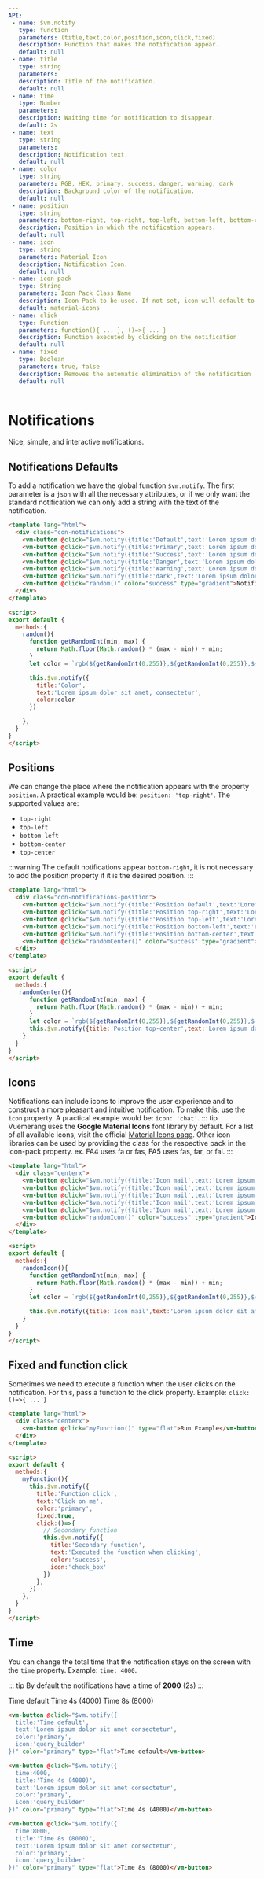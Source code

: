 ```yaml
---
API:
 - name: $vm.notify
   type: function
   parameters: (title,text,color,position,icon,click,fixed)
   description: Function that makes the notification appear.
   default: null
 - name: title
   type: string
   parameters:
   description: Title of the notification.
   default: null
 - name: time
   type: Number
   parameters:
   description: Waiting time for notification to disappear.
   default: 2s
 - name: text
   type: string
   parameters:
   description: Notification text.
   default: null
 - name: color
   type: string
   parameters: RGB, HEX, primary, success, danger, warning, dark
   description: Background color of the notification.
   default: null
 - name: position
   type: string
   parameters: bottom-right, top-right, top-left, bottom-left, bottom-center, top-center
   description: Position in which the notification appears.
   default: null
 - name: icon
   type: string
   parameters: Material Icon
   description: Notification Icon.
   default: null
 - name: icon-pack
   type: String
   parameters: Icon Pack Class Name
   description: Icon Pack to be used. If not set, icon will default to Material Icons. ex. FA4 uses fa or fas, FA5 uses fas, far, or fal.
   default: material-icons
 - name: click
   type: Function
   parameters: function(){ ... }, ()=>{ ... }
   description: Function executed by clicking on the notification
   default: null
 - name: fixed
   type: Boolean
   parameters: true, false
   description: Removes the automatic elimination of the notification
   default: null
---
```


# Notifications

<box header>

  Nice, simple, and interactive notifications.

</box>

<!-- defaults notifications -->
<box>

## Notifications Defaults

To add a notification we have the global function `$vm.notify`. The first parameter is a `json` with all the necessary attributes, or if we only want the standard notification we can only add a string with the text of the notification.

<vuecode md>
<div slot="demo">

  <Demos-Notifications-Defaults/>

</div>
<div slot="code">

```html
<template lang="html">
  <div class="con-notifications">
    <vm-button @click="$vm.notify({title:'Default',text:'Lorem ipsum dolor sit amet, consectetur'})" color="primary" type="border">Notification white</vm-button>
    <vm-button @click="$vm.notify({title:'Primary',text:'Lorem ipsum dolor sit amet, consectetur',color:'primary'})" color="primary" type="flat">Notification Primary</vm-button>
    <vm-button @click="$vm.notify({title:'Success',text:'Lorem ipsum dolor sit amet, consectetur',color:'success'})" color="success" type="flat">Notification Success</vm-button>
    <vm-button @click="$vm.notify({title:'Danger',text:'Lorem ipsum dolor sit amet, consectetur',color:'danger'})" color="danger" type="flat">Notification Danger</vm-button>
    <vm-button @click="$vm.notify({title:'Warning',text:'Lorem ipsum dolor sit amet, consectetur',color:'warning'})" color="warning" type="flat">Notification Warning</vm-button>
    <vm-button @click="$vm.notify({title:'dark',text:'Lorem ipsum dolor sit amet, consectetur',color:'dark'})" color="dark" type="flat">Notification Dark</vm-button>
    <vm-button @click="random()" color="success" type="gradient">Notification Random Color</vm-button>
  </div>
</template>

<script>
export default {
  methods:{
    random(){
      function getRandomInt(min, max) {
        return Math.floor(Math.random() * (max - min)) + min;
      }
      let color = `rgb(${getRandomInt(0,255)},${getRandomInt(0,255)},${getRandomInt(0,255)})`

      this.$vm.notify({
        title:'Color',
        text:'Lorem ipsum dolor sit amet, consectetur',
        color:color
      })

    },
  }
}
</script>
```

</div>
</vuecode>

</box>

<box>

## Positions

We can change the place where the notification appears with the property `position`. A practical example would be: `position: 'top-right'`. The supported values are:

 - `top-right`
 - `top-left`
 - `bottom-left`
 - `bottom-center`
 - `top-center`

 :::warning
  The default notifications appear `bottom-right`, it is not necessary to add the position property if it is the desired position.
 :::

<vuecode md>
<div slot="demo">

  <Demos-Notifications-Position/>

</div>
<div slot="code">

```html
<template lang="html">
  <div class="con-notifications-position">
    <vm-button @click="$vm.notify({title:'Position Default',text:'Lorem ipsum dolor sit amet, consectetur',color:'primary'})" color="primary" type="flat">Position Default</vm-button>
    <vm-button @click="$vm.notify({title:'Position top-right',text:'Lorem ipsum dolor sit amet, consectetur',color:'success',position:'top-right'})" color="success" type="flat">Position Top Right</vm-button>
    <vm-button @click="$vm.notify({title:'Position top-left',text:'Lorem ipsum dolor sit amet, consectetur',color:'danger',position:'top-left'})" color="danger" type="flat">Position Top Left</vm-button>
    <vm-button @click="$vm.notify({title:'Position bottom-left',text:'Lorem ipsum dolor sit amet, consectetur',color:'warning',position:'bottom-left'})" color="warning" type="flat">Position Bottom Left</vm-button>
    <vm-button @click="$vm.notify({title:'Position bottom-center',text:'Lorem ipsum dolor sit amet, consectetur',color:'dark',position:'bottom-center'})" color="dark" type="flat"> Position Bottom Center</vm-button>
    <vm-button @click="randomCenter()" color="success" type="gradient">Position Top Center Random Color</vm-button>
  </div>
</template>

<script>
export default {
  methods:{
   randomCenter(){
      function getRandomInt(min, max) {
        return Math.floor(Math.random() * (max - min)) + min;
      }
      let color = `rgb(${getRandomInt(0,255)},${getRandomInt(0,255)},${getRandomInt(0,255)})`
      this.$vm.notify({title:'Position top-center',text:'Lorem ipsum dolor sit amet, consectetur',color:color,position:'top-center'})
    }
  }
}
</script>
```

</div>
</vuecode>

</box>

<box>

## Icons

Notifications can include icons to improve the user experience and to construct a more pleasant and intuitive notification. To make this, use the `icon` property. A practical example would be: `icon: 'chat'`.
::: tip
Vuemerang uses the **Google Material Icons** font library by default. For a list of all available icons, visit the official [Material Icons page](https://material.io/icons/). Other icon libraries can be used by providing the class for the respective pack in the icon-pack property. ex. FA4 uses fa or fas, FA5 uses fas, far, or fal.
:::
<vuecode md>
<div slot="demo">

  <Demos-Notifications-Icons/>

</div>
<div slot="code">

```html
<template lang="html">
  <div class="centerx">
    <vm-button @click="$vm.notify({title:'Icon mail',text:'Lorem ipsum dolor sit amet, consectetur',color:'primary',icon:'mail'})" color="primary" type="flat">Icon Mail</vm-button>
    <vm-button @click="$vm.notify({title:'Icon mail',text:'Lorem ipsum dolor sit amet, consectetur',color:'success',icon:'check_box'})" color="success" type="flat">Icon check_box</vm-button>
    <vm-button @click="$vm.notify({title:'Icon mail',text:'Lorem ipsum dolor sit amet, consectetur',color:'danger',icon:'favorite'})" color="danger" type="flat">Icon favorite</vm-button>
    <vm-button @click="$vm.notify({title:'Icon mail',text:'Lorem ipsum dolor sit amet, consectetur',color:'warning',icon:'error'})" color="warning" type="flat">Icon error</vm-button>
    <vm-button @click="$vm.notify({title:'Icon mail',text:'Lorem ipsum dolor sit amet, consectetur',color:'dark',icon:'chat'})" color="dark" type="flat">Icon chat</vm-button>
    <vm-button @click="randomIcon()" color="success" type="gradient">Icon Random Color</vm-button>
  </div>
</template>

<script>
export default {
  methods:{
    randomIcon(){
      function getRandomInt(min, max) {
        return Math.floor(Math.random() * (max - min)) + min;
      }
      let color = `rgb(${getRandomInt(0,255)},${getRandomInt(0,255)},${getRandomInt(0,255)})`

      this.$vm.notify({title:'Icon mail',text:'Lorem ipsum dolor sit amet, consectetur',color:color,icon:'verified_user'})
    }
  }
}
</script>
```

</div>
</vuecode>

</box>



</vuecode>

</box>

<box>

## Fixed and function click

Sometimes we need to execute a function when the user clicks on the notification. For this, pass a function to the click property. Example: `click:()=>{ ... }`

<vuecode md>
<div slot="demo">

  <Demos-Notifications-Click/>

</div>
<div slot="code">

```html
<template lang="html">
  <div class="centerx">
    <vm-button @click="myFunction()" type="flat">Run Example</vm-button>
  </div>
</template>

<script>
export default {
  methods:{
    myFunction(){
      this.$vm.notify({
        title:'Function click',
        text:'Click on me',
        color:'primary',
        fixed:true,
        click:()=>{
          // Secondary function
          this.$vm.notify({
            title:'Secondary function',
            text:'Executed the function when clicking',
            color:'success',
            icon:'check_box'
          })
        },
      })
    },
  }
}
</script>
```

</div>
</vuecode>

</box>


<box>

## Time

You can change the total time that the notification stays on the screen with the `time` property. Example: `time: 4000`.

::: tip
By default the notifications have a time of **2000** (2s)
:::

<vuecode md center>
<div slot="demo">
  <vm-button @click="$vm.notify({title:'Time default',text:'Lorem ipsum dolor sit amet, consectetur',color:'primary',icon:'query_builder'})" color="primary" type="flat">Time default</vm-button>
  <vm-button @click="$vm.notify({time:4000,title:'Time 4s (4000)',text:'Lorem ipsum dolor sit amet, consectetur',color:'primary',icon:'query_builder'})" color="primary" type="flat">Time 4s (4000)</vm-button>
  <vm-button @click="$vm.notify({time:8000,title:'Time 8s (8000)',text:'Lorem ipsum dolor sit amet, consectetur',color:'primary',icon:'query_builder'})" color="primary" type="flat">Time 8s (8000)</vm-button>
</div>
<div slot="code">

```html
<vm-button @click="$vm.notify({
  title:'Time default',
  text:'Lorem ipsum dolor sit amet consectetur',
  color:'primary',
  icon:'query_builder'
})" color="primary" type="flat">Time default</vm-button>

<vm-button @click="$vm.notify({
  time:4000,
  title:'Time 4s (4000)',
  text:'Lorem ipsum dolor sit amet consectetur',
  color:'primary',
  icon:'query_builder'
})" color="primary" type="flat">Time 4s (4000)</vm-button>

<vm-button @click="$vm.notify({
  time:8000,
  title:'Time 8s (8000)',
  text:'Lorem ipsum dolor sit amet consectetur',
  color:'primary',
  icon:'query_builder'
})" color="primary" type="flat">Time 8s (8000)</vm-button>
```

</div>
</vuecode>

</box>
